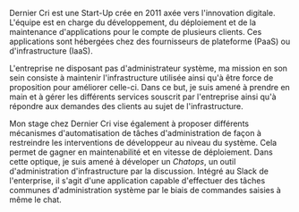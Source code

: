 Dernier Cri est une Start-Up crée en 2011 axée vers l'innovation digitale. L'équipe est en charge du développement, du déploiement et de la maintenance d'applications pour le compte de plusieurs clients. Ces applications sont hébergées chez des fournisseurs de plateforme (PaaS) ou d'infrastructure (IaaS).

L'entreprise ne disposant pas d'administrateur système, ma mission en son sein consiste à maintenir l'infrastructure utilisée ainsi qu'à être force de proposition pour améliorer celle-ci. Dans ce but, je suis amené à prendre en main et à gérer les différents services souscrit par l'entreprise ainsi qu'à répondre aux demandes des clients au sujet de l'infrastructure.

Mon stage chez Dernier Cri vise également à proposer différents mécanismes d'automatisation de tâches d'administration de façon à restreindre les interventions de développeur au niveau du système. Cela permet de gagner en maintenabilité et en vitesse de déploiement. Dans cette optique, je suis amené à déveloper un *Chatops*, un outil d'administration d'infrastructure par la discussion. Intégré au Slack de l'enterprise, il s'agit d'une application capable d'effectuer des tâches communes d'administration système par le biais de commandes saisies à même le chat.
